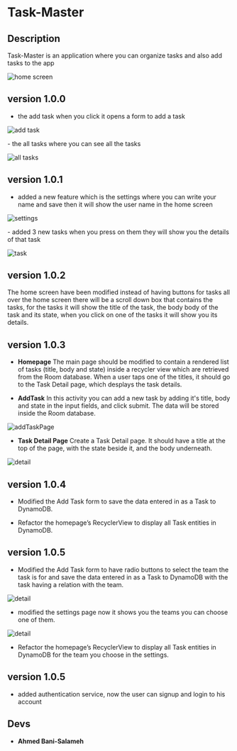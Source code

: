# Task-Master

## Description 

Task-Master is an application where you can organize tasks and also add tasks to the app 
<div style="width: 40%; margin-right: 3%;">

![home screen](screenshots/homeScreen.png)  
</div>

## version 1.0.0

- the add task when you click it opens a form to add a task 

<div style="width: 40%; margin-right: 3%;"> 

![add task](screenshots/addTask.png)  
</div>
- the all tasks where you can see all the tasks  

<div style="width: 40%; margin-right: 3%;">

![all tasks](screenshots/allTasks.png)  
</div>

## version 1.0.1

- added a new feature which is the settings where you can write your name and save then it will show the user name in the home screen  

<div style="width: 40%; margin-right: 3%;">

![settings](screenshots/settings.png)  
</div>
- added 3 new tasks when you press on them they will show you the details of that task  
<div style="width: 40%; margin-right: 3%;">

![task](screenshots/task.png)  
</div>

## version 1.0.2  

The home screen have been modified instead of having buttons for tasks all over the home screen there will be a scroll down box that contains the tasks, for the tasks it will show the title of the task, the body body of the task and its state, when you click on one of the tasks it will show you its details. 

## version 1.0.3

+ **Homepage**
The main page should be modified to contain a rendered list of tasks (title, body and state) inside a recycler view which are retrieved from the Room database. When a user taps one of the titles, it should go to the Task Detail page, which desplays the task details.

+ **AddTask**
In this activity you can add a new task by adding it's title, body and state in the input fields, and click submit. The data will be stored inside the Room database. 

<div style="width: 40%; margin-right: 3%;">

![addTaskPage](screenShots/addTaskPage.png)
</div>

+ **Task Detail Page**
Create a Task Detail page. It should have a title at the top of the page, with the state beside it, and the body underneath.  

<div style="width: 40%; margin-right: 3%;">

![detail](screenShots/taskDetail.png)
</div>

## version 1.0.4

+ Modified the Add Task form to save the data entered in as a Task to DynamoDB.

+ Refactor the homepage’s RecyclerView to display all Task entities in DynamoDB.

## version 1.0.5

+ Modified the Add Task form to have radio buttons to select the team the task is for and save the data entered in as a Task to DynamoDB with the task having a relation with the team.

<div style="width: 40%; margin-right: 3%;">

![detail](screenShots/addTeam.png)

</div>

+ modified the settings page now it shows you the teams you can choose one of them.

<div style="width: 40%; margin-right: 3%;">

![detail](screenShots/settingTeam.png)
</div>

+ Refactor the homepage’s RecyclerView to display all Task entities in DynamoDB for the team you choose in the settings.

## version 1.0.5

+ added authentication service, now the user can signup and login to his account 

## Devs 

- **Ahmed Bani-Salameh**